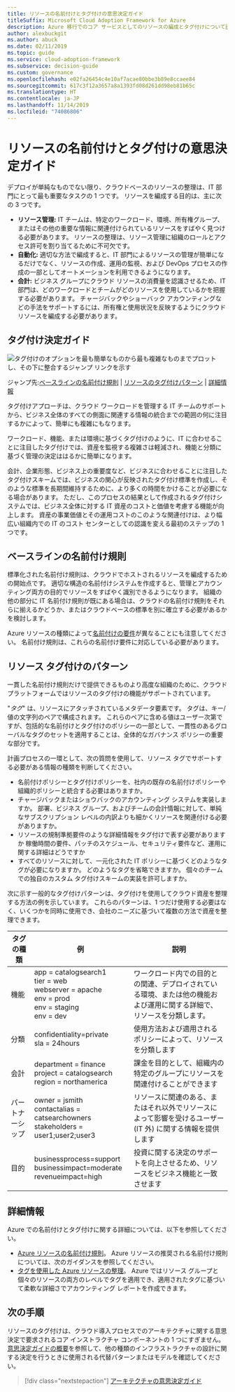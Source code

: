 ```yaml
---
title: リソースの名前付けとタグ付けの意思決定ガイド
titleSuffix: Microsoft Cloud Adoption Framework for Azure
description: Azure 移行でのコア サービスとしてのリソースの編成とタグ付けについて説明します。
author: alexbuckgit
ms.author: abuck
ms.date: 02/11/2019
ms.topic: guide
ms.service: cloud-adoption-framework
ms.subservice: decision-guide
ms.custom: governance
ms.openlocfilehash: e02fa26454c4e10af7acae80bbe3b89e8ccaee84
ms.sourcegitcommit: 617c3f12a3657a8a1393fd08d261dd98eb81b65c
ms.translationtype: HT
ms.contentlocale: ja-JP
ms.lasthandoff: 11/14/2019
ms.locfileid: "74086806"
---
```

# <a name="resource-naming-and-tagging-decision-guide"></a>リソースの名前付けとタグ付けの意思決定ガイド

デプロイが単純なものでない限り、クラウドベースのリソースの整理は、IT 部門にとって最も重要なタスクの 1 つです。 リソースを編成する目的は、主に次の 3 つです。

- **リソース管理:** IT チームは、特定のワークロード、環境、所有権グループ、またはその他の重要な情報に関連付けられているリソースをすばやく見つける必要があります。 リソースの整理は、リソース管理に組織のロールとアクセス許可を割り当てるために不可欠です。
- **自動化:** 適切な方法で編成すると、IT 部門によるリソースの管理が簡単になるだけでなく、リソースの作成、運用の監視、および DevOps プロセスの作成の一部としてオートメーションを利用できるようになります。
- **会計:** ビジネス グループにクラウド リソースの消費量を認識させるため、IT 部門は、どのワークロードとチームがどのリソースを使用しているかを把握する必要があります。 チャージバックやショーバック アカウンティングなどの手法をサポートするには、所有権と使用状況を反映するようにクラウド リソースを編成する必要があります。

## <a name="tagging-decision-guide"></a>タグ付け決定ガイド

![タグ付けのオプションを最も簡単なものから最も複雑なものまでプロットし、その下に整合するジャンプ リンクを示す](../../_images/decision-guides/decision-guide-resource-tagging.png)

ジャンプ先:[ベースラインの名前付け規則](#baseline-naming-conventions) | [リソースのタグ付けパターン](#resource-tagging-patterns) | [詳細情報](#learn-more)

タグ付けアプローチは、クラウド ワークロードを管理する IT チームのサポートから、ビジネス全体のすべての側面に関連する情報の統合までの範囲の何に注目するかによって、簡単にも複雑にもなります。

ワークロード、機能、または環境に基づくタグ付けのように、IT に合わせることに注目したタグ付けでは、資産を監視する複雑さは軽減され、機能と分類に基づく管理の決定ははるかに簡単になります。

会計、企業形態、ビジネス上の重要度など、ビジネスに合わせることに注目したタグ付けスキームでは、ビジネスの関心が反映されたタグ付け標準を作成し、そのような標準を長期間維持するために、より多くの時間をかけることが必要になる場合があります。 ただし、このプロセスの結果として作成されるタグ付けシステムでは、ビジネス全体に対する IT 資産のコストと価値を考慮する機能が向上します。 資産の事業価値とその運用コストのこのような関連付けは、より幅広い組織内での IT のコスト センターとしての認識を変える最初のステップの 1 つです。

## <a name="baseline-naming-conventions"></a>ベースラインの名前付け規則

標準化された名前付け規則は、クラウドでホストされるリソースを編成するための開始点です。 適切な構造の名前付けシステムを作成すると、管理とアカウンティング両方の目的でリソースをすばやく識別できるようになります。 組織の他の部分に IT 名前付け規則が既にある場合は、クラウドの名前付け規則をそれらに揃えるかどうか、またはクラウドベースの標準を別に確立する必要があるかを検討します。

Azure リソースの種類によって[名前付けの要件](../../ready/azure-best-practices/naming-and-tagging.md)が異なることにも注意してください。 名前付け規則は、これらの名前付け要件に対応している必要があります。

## <a name="resource-tagging-patterns"></a>リソース タグ付けのパターン

一貫した名前付け規則だけで提供できるものより高度な組織のために、クラウド プラットフォームではリソースのタグ付けの機能がサポートされています。

"*タグ*" は、リソースにアタッチされているメタデータ要素です。 タグは、キー/値の文字列のペアで構成されます。 これらのペアに含める値はユーザー次第ですが、包括的な名前付けとタグ付けのポリシーの一部として、一貫性のあるグローバルなタグのセットを適用することは、全体的なガバナンス ポリシーの重要な部分です。

計画プロセスの一環として、次の質問を使用して、リソース タグでサポートする必要がある情報の種類を判断してください。

- 名前付けポリシーとタグ付けポリシーを、社内の既存の名前付けポリシーや組織的ポリシーと統合する必要はありますか。
- チャージバックまたはショウバックのアカウンティング システムを実装しますか。 部署、ビジネス グループ、およびチームの会計情報に対して、単純なサブスクリプション レベルの内訳よりも細かくリソースを関連付ける必要がありますか。
- リソースの規制準拠要件のような詳細情報をタグ付けで表す必要がありますか 稼働時間の要件、パッチのスケジュール、セキュリティ要件など、運用に関する詳細はどうですか
- すべてのリソースに対して、一元化された IT ポリシーに基づくどのようなタグが必要になりますか。 どのようなタグを省略できますか。 個々のチームでの独自のカスタム タグ付けスキームの実装を許可しますか。

次に示す一般的なタグ付けパターンは、タグ付けを使用してクラウド資産を整理する方法の例を示しています。 これらのパターンは、1 つだけ使用する必要はなく、いくつかを同時に使用でき、会社のニーズに基づいて複数の方法で資産を整理できます。

<!-- markdownlint-disable MD033 -->

| タグの種類 | 例 | 説明 |
|-----|-----|-----|
| 機能            | app = catalogsearch1 <br/>tier = web <br/>webserver = apache<br/>env = prod <br/>env = staging <br/>env = dev                 | ワークロード内での目的との関連、デプロイされている環境、または他の機能および運用に関する詳細で、リソースを分類します。                                 |
| 分類        | confidentiality=private<br/>sla = 24hours                                 | 使用方法および適用されるポリシーによって、リソースを分類します                               |
| 会計            | department = finance <br/>project = catalogsearch <br/>region = northamerica | 課金を目的として、組織内の特定のグループにリソースを関連付けることができます |
| パートナーシップ           | owner = jsmith <br/>contactalias = catsearchowners<br/>stakeholders = user1;user2;user3<br/>                       | リソースに関連のある、またはそれ以外でリソースによって影響を受けるユーザー (IT 外) に関する情報を提供します                      |
| 目的               | businessprocess=support<br/>businessimpact=moderate<br/>revenueimpact=high   | 投資に関する決定のサポートを向上させるため、リソースをビジネス機能と一致させます  |

<!-- markdownlint-enable MD033 -->

## <a name="learn-more"></a>詳細情報

Azure での名前付けとタグ付けに関する詳細については、以下を参照してください。

- [Azure リソースの名前付け規則](/azure/architecture/best-practices/resource-naming)。 Azure リソースの推奨される名前付け規則については、次のガイダンスを参照してください。
- [タグを使用した Azure リソースの整理](https://docs.microsoft.com/azure/azure-resource-manager/resource-group-using-tags?toc=/azure/billing/TOC.json)。 Azure ではリソース グループと個々のリソースの両方のレベルでタグを適用でき、適用されたタグに基づいて柔軟な詳細さでアカウンティング レポートを作成できます。

## <a name="next-steps"></a>次の手順

リソースのタグ付けは、クラウド導入プロセスでのアーキテクチャに関する意思決定で要求されるコア インストラクチャ コンポーネントの 1 つにすぎません。 [意思決定ガイドの概要](../index.md)を参照して、他の種類のインフラストラクチャの設計に関する決定を行うときに使用される代替パターンまたはモデルを確認してください。

> [!div class="nextstepaction"]
> [アーキテクチャの意思決定ガイド](../index.md)
